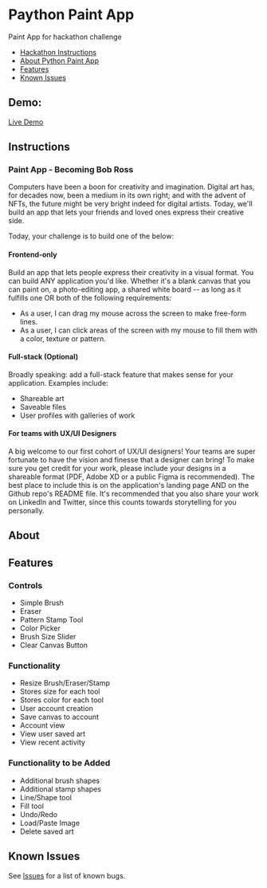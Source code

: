 # Paython Paint App
Paint App for hackathon challenge

* [Hackathon Instructions](#instructions)
* [About Python Paint App](#about)
* [Features](#features)
* [Known Issues](#known-issues)

## Demo:
[Live Demo](http://3.21.234.185)

## Instructions
### Paint App - Becoming Bob Ross
Computers have been a boon for creativity and imagination. Digital art has, for decades now, been a medium in its own right; and with the advent of NFTs, the future might be very bright indeed for digital artists. Today, we'll build an app that lets your friends and loved ones express their creative side.

Today, your challenge is to build one of the below:

#### Frontend-only
Build an app that lets people express their creativity in a visual format. You can build ANY application you'd like. Whether it's a blank canvas that you can paint on, a photo-editing app, a shared white board -- as long as it fulfills one OR both of the following requirements:

- As a user, I can drag my mouse across the screen to make free-form lines.
- As a user, I can click areas of the screen with my mouse to fill them with a color, texture or pattern.
#### Full-stack (Optional)
Broadly speaking: add a full-stack feature that makes sense for your application. Examples include:

- Shareable art
- Saveable files
- User profiles with galleries of work
#### For teams with UX/UI Designers
A big welcome to our first cohort of UX/UI designers! Your teams are super fortunate to have the vision and finesse that a designer can bring! To make sure you get credit for your work, please include your designs in a shareable format (PDF, Adobe XD or a public Figma is recommended). The best place to include this is on the application's landing page AND on the Github repo's README file. It's recommended that you also share your work on LinkedIn and Twitter, since this counts towards storytelling for you personally.

<!-- #### Here are some achievable application inspirations on Codepen:
- [HTML5 Drawing Pad](https://codepen.io/HarryGateaux/pen/BApxl)
- [Drawing from Dots](https://codepen.io/cftflora/pen/xdAIw)
- [SVG Coloring Book](https://codepen.io/tigt/pen/xZEdoP)
#### Advanced applications, for further inspiration. We DO NOT recommend you build these...
- [Aggie.io](https://aggie.io/)
- [Free Coloring Pages](https://www.free-coloring-pages.com/online.html)
Best of luck, and make sure to consult the [Hiring Hackathon Guide](https://info.mintbean.io/hiring-hackathon-guide)! -->

## About

## Features
### Controls
- Simple Brush
- Eraser
- Pattern Stamp Tool
- Color Picker
- Brush Size Slider
- Clear Canvas Button

### Functionality
- Resize Brush/Eraser/Stamp
- Stores size for each tool
- Stores color for each tool
- User account creation
- Save canvas to account
- Account view
- View user saved art
- View recent activity

### Functionality to be Added
- Additional brush shapes
- Additional stamp shapes
- Line/Shape tool
- Fill tool
- Undo/Redo
- Load/Paste Image
- Delete saved art

## Known Issues
See [Issues](https://github.com/GuardianBob/PaintApp/issues) for a list of known bugs.

